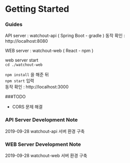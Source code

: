 # Getting Started


### Guides
API server : watchout-api ( Spring Boot - gradle )
동작 확인 : http://localhost:8080

WEB server : watchout-web ( React - npm )

web server start  
`cd ./watchout-web`<br/>

`npm install` 을 해준 뒤 <br/> 
`npm start` 입력 <br/>
동작 확인 : http://localhost:3000

###TODO
* CORS 문제 해결

### API Server Development Note
2019-09-28 watchout-api 서버 환경 구축 

### WEB Server Development Note
2019-09-28 watchout-web 서버 환경 구축